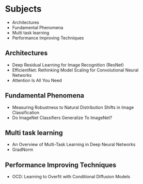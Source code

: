 # Subjects  
* Architectures
* Fundamental Phenomena
* Multi task learning
* Performance Improving Techniques

## Architectures
* Deep Residual Learning for Image Recognition (ResNet)
* EfficientNet: Rethinking Model Scaling for Convolutional Neural Networks
* Attention Is All You Need

## Fundamental Phenomena
* Measuring Robustness to Natural Distribution Shifts in Image Classification
* Do ImageNet Classifiers Generalize To ImageNet?

## Multi task learning
* An Overview of Multi-Task Learning in Deep Neural Networks
* GradNorm

## Performance Improving Techniques
* OCD: Learning to Overfit with Conditional Diffusion Models
